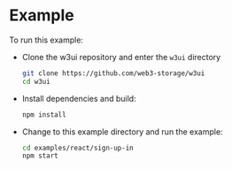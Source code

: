 # Example

To run this example:

- Clone the w3ui repository and enter the `w3ui` directory

  ```sh
  git clone https://github.com/web3-storage/w3ui
  cd w3ui
  ```

- Install dependencies and build:

  ```sh
  npm install
  ```

- Change to this example directory and run the example:

  ```sh
  cd examples/react/sign-up-in
  npm start
  ```
